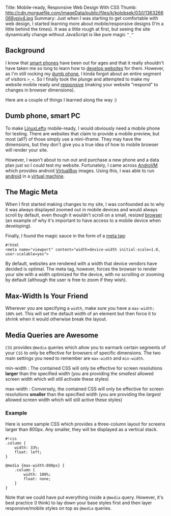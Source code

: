 Title: Mobile-ready, Responsive Web Design With CSS
Thumb: http://cdn.morguefile.com/imageData/public/files/k/kolobsek/03/l/1363266068ypiy4.jpg
Summary: Just when I was starting to get comfortable with web design, I started learning more about mobile/responsive designs (I'm a little behind the times). It was a little rough at first, but seeing the site dynamically change without JavaScript is like pure magic `^_^`

Background
----------

I know that [smart phones](tag:mobile) have been out for ages and that it really shouldn't have taken me so long to learn how to [develop websites](tag:web_development) for them. However, as I'm still rocking my [dumb phone](tag:old_school), I kinda forgot about an entire segment of visitors `>_<`. So I finally took the plunge and attempted to make my website mobile ready and [responsive](tag:responsive) (making your website "respond" to changes in browser dimensions).

Here are a couple of things I learned along the way :)

Dumb phone, smart PC
--------------------

To make [LinuxLefty](/) mobile-ready, I would obviously need a mobile phone for testing. There are websites that claim to provide a mobile preview, but most (all?) of those simply use a mini-iframe. They may have the dimensions, but they don't give you a true idea of how to mobile browser will render your site.

However, I wasn't about to run out and purchase a new phone and a data plan just so I could test my website. Fortunately, I came across [AndroVM](http://www.androvm.org) which provides android [VirtualBox](http://www.virtualbox.org) images. Using this, I was able to run [android](tag:android) in a [virtual machine](tag:virtualization).

The Magic Meta
--------------

When I first started making changes to my site, I was confounded as to why it was always displayed zoomed out in mobile devices and would always scroll by default, even though it wouldn't scroll on a small, resized [browser](tag:web_browser) (an example of why it's important to have access to a mobile device when developing).

Finally, I found the magic sauce in the form of a [meta tag](tag:meta_data):

    #!html
    <meta name="viewport" content="width=device-width initial-scale=1.0, user-scalable=yes">

By default, websites are rendered with a width that device vendors have decided is optimal. The meta tag, however, forces the browser to render your site with a width optimized for the device, with no scrolling or zooming by default (although the user is free to zoom if they wish).

Max-Width Is Your Friend
------------------------

Wherever you are specifying a `width`, make sure you have a `max-width: 100%` set. This will set the default width of an element but then force it to shrink when it would otherwise break the layout.

Media Queries are Awesome
-------------------------

`CSS` provides `@media` queries which allow you to earmark certain segments of your `CSS` to only be effective for browsers of specific dimensions. The two main settings you need to remember are `max-width` and `min-width`.

min-width
:   The contained CSS will only be effective for screen resolutions **larger** than the specified width (you are providing the *smallest* allowed screen width which will still activate these styles)

max-width
:   Conversely, the contained CSS will only be effective for screen resolutions **smaller** than the specified width (you are providing the *largest* allowed screen width which will still active these styles)

### Example ###

Here is some sample CSS which provides a three-column layout for screens larger than 800px. Any smaller, they will be displayed as a vertical stack.

    #!css
    .column {
        width: 33%;
        float: left;
    }

    @media {max-width:800px} {
        .column {
            width: 100%;
            float: none;
        }
    }

Note that we could have put everything inside a `@media` query. However, it's best practice (I think) to lay down your base styles first and then layer responsive/mobile styles on top as `@media` queries.
